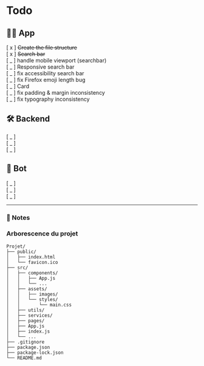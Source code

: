 # Todo

## 🧑‍💻 App

[ x ] ~~Create the file structure~~  
[ x ] ~~Search bar~~  
[ _ ] handle mobile viewport (searchbar)  
[ _ ] Responsive search bar  
[ _ ] fix accessibility search bar  
[ _ ] fix Firefox emoji length bug  
[ _ ] Card  
[ _ ] fix padding & margin inconsistency  
[ _ ] fix typography inconsistency

## 🛠️ Backend

[ _ ]  
[ _ ]  
[ _ ]

## 🤖 Bot

[ _ ]  
[ _ ]  
[ _ ]

---

### 📌 Notes

### Arborescence du projet

```
Projet/
├── public/
│   ├── index.html
│   └── favicon.ico
├── src/
│   ├── components/
│   │   ├── App.js
│   │   └── ...
│   ├── assets/
│   │   ├── images/
│   │   └── styles/
│   │       └── main.css
│   ├── utils/
│   ├── services/
│   ├── pages/
│   ├── App.js
│   ├── index.js
│   └── ...
├── .gitignore
├── package.json
├── package-lock.json
└── README.md
```
